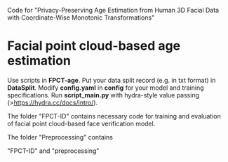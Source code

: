 Code for "Privacy-Preserving Age Estimation from Human 3D Facial Data with Coordinate-Wise Monotonic Transformations"

# Facial point cloud-based age estimation
Use scripts in **FPCT-age**. Put your data split record (e.g. in txt format) in **DataSplit**. Modify **config.yaml** in **config** for your model and training specifications. Run **script_main.py** with hydra-style value passing (>https://hydra.cc/docs/intro/).

The folder "FPCT-ID" contains necessary code for training and evaluation of facial point cloud-based face verification model. 

The folder "Preprocessing" contains 

"FPCT-ID" and "preprocessing" 
